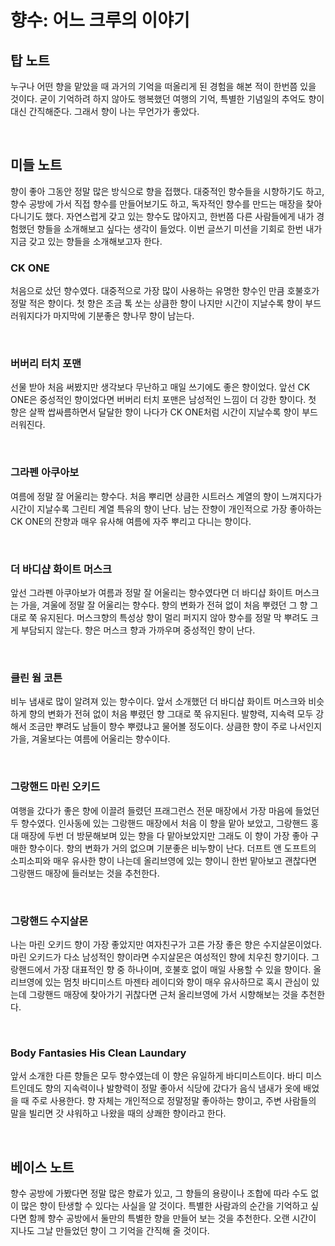 # 향수: 어느 크루의 이야기

## 탑 노트

누구나 어떤 향을 맡았을 때 과거의 기억을 떠올리게 된 경험을 해본 적이 한번쯤 있을 것이다. 굳이 기억하려 하지 않아도 행복했던 여행의 기억, 특별한 기념일의 추억도 향이 대신 간직해준다. 그래서 향이 나는 무언가가 좋았다.

<br>

## 미들 노트

향이 좋아 그동안 정말 많은 방식으로 향을 접했다. 대중적인 향수들을 시향하기도 하고, 향수 공방에 가서 직접 향수를 만들어보기도 하고, 독자적인 향수를 만드는 매장을 찾아다니기도 했다. 자연스럽게 갖고 있는 향수도 많아지고, 한번쯤 다른 사람들에게 내가 경험했던 향들을 소개해보고 싶다는 생각이 들었다. 이번 글쓰기 미션을 기회로 한번 내가 지금 갖고 있는 향들을 소개해보고자 한다.

### **CK ONE**

처음으로 샀던 향수였다. 대중적으로 가장 많이 사용하는 유명한 향수인 만큼 호불호가 정말 적은 향이다. 첫 향은 조금 톡 쏘는 상큼한 향이 나지만 시간이 지날수록 향이 부드러워지다가 마지막에 기분좋은 향나무 향이 남는다.

  <br>

### **버버리 터치 포맨**

선물 받아 처음 써봤지만 생각보다 무난하고 매일 쓰기에도 좋은 향이었다. 앞선 CK ONE은 중성적인 향이었다면 버버리 터치 포맨은 남성적인 느낌이 더 강한 향이다. 첫 향은 살짝 쌉싸름하면서 달달한 향이 나다가 CK ONE처럼 시간이 지날수록 향이 부드러워진다.

  <br>

### **그라펜 아쿠아보**

여름에 정말 잘 어울리는 향수다. 처음 뿌리면 상큼한 시트러스 계열의 향이 느껴지다가 시간이 지날수록 그린티 계열 특유의 향이 난다. 남는 잔향이 개인적으로 가장 좋아하는 CK ONE의 잔향과 매우 유사해 여름에 자주 뿌리고 다니는 향이다.

  <br>

### **더 바디샵 화이트 머스크**

앞선 그라펜 아쿠아보가 여름과 정말 잘 어울리는 향수였다면 더 바디샵 화이트 머스크는 가을, 겨울에 정말 잘 어울리는 향수다. 향의 변화가 전혀 없이 처음 뿌렸던 그 향 그대로 쭉 유지된다. 머스크향의 특성상 향이 멀리 퍼지지 않아 향수를 정말 막 뿌려도 크게 부담되지 않는다. 향은 머스크 향과 가까우며 중성적인 향이 난다.

  <br>

### **클린 웜 코튼**

비누 냄새로 많이 알려져 있는 향수이다. 앞서 소개했던 더 바디샵 화이트 머스크와 비슷하게 향의 변화가 전혀 없이 처음 뿌렸던 향 그대로 쭉 유지된다. 발향력, 지속력 모두 강해서 조금만 뿌려도 남들이 향수 뿌렸냐고 물어볼 정도이다. 상큼한 향이 주로 나서인지 가을, 겨울보다는 여름에 어울리는 향수이다.

  <br>

### **그랑핸드 마린 오키드**

여행을 갔다가 좋은 향에 이끌려 들렸던 프래그런스 전문 매장에서 가장 마음에 들었던 두 향수였다. 인사동에 있는 그랑핸드 매장에서 처음 이 향을 맡아 보았고, 그랑핸드 홍대 매장에 두번 더 방문해보며 있는 향을 다 맡아보았지만 그래도 이 향이 가장 좋아 구매한 향수이다. 향의 변화가 거의 없으며 기분좋은 비누향이 난다. 더프트 앤 도프트의 소피소피와 매우 유사한 향이 나는데 올리브영에 있는 향이니 한번 맡아보고 괜찮다면 그랑핸드 매장에 들러보는 것을 추천한다.

  <br>

### **그랑핸드 수지살몬**

나는 마린 오키드 향이 가장 좋았지만 여자친구가 고른 가장 좋은 향은 수지살몬이었다. 마린 오키드가 다소 남성적인 향이라면 수지살몬은 여성적인 향에 치우친 향기이다. 그랑핸드에서 가장 대표적인 향 중 하나이며, 호불호 없이 매일 사용할 수 있을 향이다. 올리브영에 있는 멈칫 바디미스트 마젠타 레이디와 향이 매우 유사하므로 혹시 관심이 있는데 그랑핸드 매장에 찾아가기 귀찮다면 근처 올리브영에 가서 시향해보는 것을 추천한다.

  <br>

### **Body Fantasies His Clean Laundary**

앞서 소개한 다른 향들은 모두 향수였는데 이 향은 유일하게 바디미스트이다. 바디 미스트인데도 향의 지속력이나 발향력이 정말 좋아서 식당에 갔다가 음식 냄새가 옷에 배었을 때 주로 사용한다. 향 자체는 개인적으로 정말정말 좋아하는 향이고, 주변 사람들의 말을 빌리면 갓 샤워하고 나왔을 때의 상쾌한 향이라고 한다.

  <br>

## 베이스 노트

향수 공방에 가봤다면 정말 많은 향료가 있고, 그 향들의 용량이나 조합에 따라 수도 없이 많은 향이 탄생할 수 있다는 사실을 알 것이다. 특별한 사람과의 순간을 기억하고 싶다면 함께 향수 공방에서 둘만의 특별한 향을 만들어 보는 것을 추천한다. 오랜 시간이 지나도 그날 만들었던 향이 그 기억을 간직해 줄 것이다.
